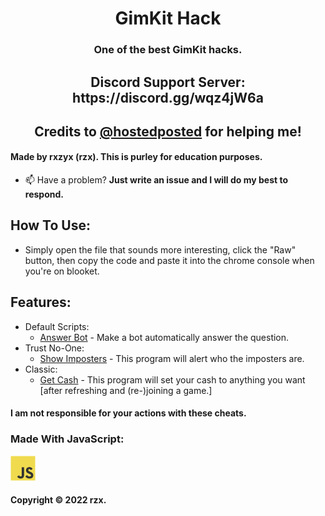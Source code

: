 <h1 align="center">GimKit Hack</h1>
<h3 align="center">One of the best GimKit hacks.</h3>
<h2 align="center">Discord Support Server: https://discord.gg/wqz4jW6a</h2>
<h2 align="center">Credits to <a href="https://github.com/hostedposted">@hostedposted</a> for helping me!</h3>

#### Made by rxzyx (rzx). This is purley for education purposes.
- 📫 Have a problem? **Just write an issue and I will do my best to respond.**

## How To Use:

- Simply open the file that sounds more interesting, click the "Raw" button, then copy the code and paste it into the chrome console when you're on blooket.

## Features:
- Default Scripts:
    - <a href="https://github.com/rxzyx/GimKit-Hacks/blob/main/Default%20Scripts/Answer%20Bot.js">Answer Bot</a> - Make a bot automatically answer the question.
- Trust No-One:
    - <a href="https://github.com/rxzyx/GimKit-Hacks/blob/main/Trust%20No-One/Show%20Imposters.js">Show Imposters</a> - This program will alert who the imposters are.
- Classic:
    - <a href="https://github.com/rxzyx/GimKit-Hacks/blob/main/Classic/Get%20Cash.js">Get Cash</a> - This program will set your cash to anything you want [after refreshing and (re-)joining a game.]

#### I am not responsible for your actions with these cheats.

<h3 align="left">Made With JavaScript:</h3>
<p align="left"> <a href="https://developer.mozilla.org/en-US/docs/Web/JavaScript" target="_blank" rel="noreferrer"> <img src="https://raw.githubusercontent.com/devicons/devicon/master/icons/javascript/javascript-original.svg" alt="javascript" width="40" height="40"/> </a> </p>

#### Copyright &copy; 2022 rzx.

